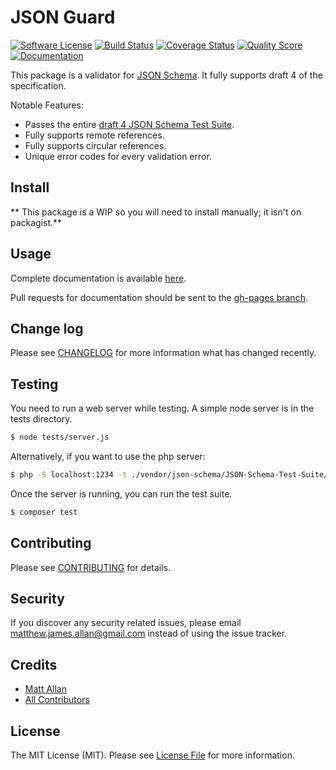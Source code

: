 # JSON Guard

[![Software License][ico-license]](LICENSE.md)
[![Build Status][ico-travis]][link-travis]
[![Coverage Status][ico-scrutinizer]][link-scrutinizer]
[![Quality Score][ico-code-quality]][link-code-quality]
[![Documentation][ico-docs]][link-docs]

This package is a validator for [JSON Schema](http://json-schema.org/).  It fully supports draft 4 of the specification.

Notable Features:

- Passes the entire [draft 4 JSON Schema Test Suite](https://github.com/json-schema/JSON-Schema-Test-Suite).
- Fully supports remote references.
- Fully supports circular references.
- Unique error codes for every validation error.

## Install

** This package is a WIP so you will need to install manually; it isn't on packagist.**

## Usage

Complete documentation is available [here](link-docs).

Pull requests for documentation should be sent to the [gh-pages branch](https://github.com/yuloh/json-guard/tree/gh-pages).

## Change log

Please see [CHANGELOG](CHANGELOG.md) for more information what has changed recently.

## Testing

You need to run a web server while testing.  A simple node server is in the tests directory.

```bash
$ node tests/server.js
```

Alternatively, if you want to use the php server:

```bash
$ php -S localhost:1234 -t ./vendor/json-schema/JSON-Schema-Test-Suite/remotes/
```

Once the server is running, you can run the test suite.

``` bash
$ composer test
```

## Contributing

Please see [CONTRIBUTING](CONTRIBUTING.md) for details.

## Security

If you discover any security related issues, please email matthew.james.allan@gmail.com instead of using the issue tracker.

## Credits

- [Matt Allan][link-author]
- [All Contributors][link-contributors]

## License

The MIT License (MIT). Please see [License File](LICENSE.md) for more information.

[link-travis]: https://travis-ci.org/yuloh/json-guard
[link-scrutinizer]: https://scrutinizer-ci.com/g/yuloh/json-guard/code-structure
[link-code-quality]: https://scrutinizer-ci.com/g/yuloh/json-guard
[link-docs]: http://yuloh.github.io/json-guard
[link-author]: https://github.com/yuloh
[link-contributors]: ../../contributors

[ico-license]: https://img.shields.io/badge/license-MIT-brightgreen.svg?style=flat-square
[ico-travis]: https://img.shields.io/travis/yuloh/json-guard/master.svg?style=flat-square
[ico-scrutinizer]: https://img.shields.io/scrutinizer/coverage/g/yuloh/json-guard.svg?style=flat-square
[ico-code-quality]: https://img.shields.io/scrutinizer/g/yuloh/json-guard.svg?style=flat-square
[ico-docs]: https://img.shields.io/badge/Docs-Latest-brightgreen.svg?style=flat-square
